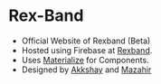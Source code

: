 # Rex-Band
- Official Website of Rexband (Beta)
- Hosted using Firebase at [Rexband](https://www.rexband.org).
- Uses [Materialize](http://materializecss.com/) for Components.
- Designed by [Akkshay](https://github.com/akkshay7) and [Mazahir](https://github.com/MazahirHaroon)
